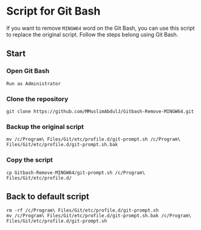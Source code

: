 # Script for Git Bash
If you want to remove `MINGW64` word on the Git Bash, you can use this script to replace the original script.
Follow the steps belong using Git Bash.

## Start

### Open Git Bash
`Run as Administrator`


### Clone the repository 
~~~
git clone https://github.com/MMuslimAbdulJ/Gitbash-Remove-MINGW64.git
~~~


### Backup the original script
~~~
mv /c/Program\ Files/Git/etc/profile.d/git-prompt.sh /c/Program\ Files/Git/etc/profile.d/git-prompt.sh.bak
~~~


### Copy the script
~~~
cp Gitbash-Remove-MINGW64/git-prompt.sh /c/Program\ Files/Git/etc/profile.d/
~~~


## Back to default script
~~~
rm -rf /c/Program\ Files/Git/etc/profile.d/git-prompt.sh
mv /c/Program\ Files/Git/etc/profile.d/git-prompt.sh.bak /c/Program\ Files/Git/etc/profile.d/git-prompt.sh
~~~
